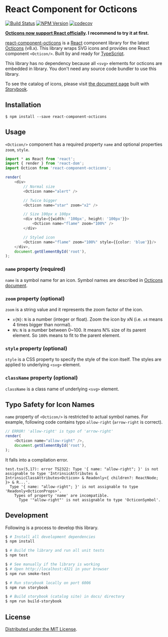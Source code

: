React Component for Octicons
============================
[![Build Status](https://travis-ci.org/rhysd/react-component-octicons.svg?branch=master)](https://travis-ci.org/rhysd/react-component-octicons)
[![NPM Version](https://badge.fury.io/js/react-component-octicons.svg)](https://www.npmjs.com/package/react-component-octicons)
[![codecov](https://codecov.io/gh/rhysd/react-component-octicons/branch/master/graph/badge.svg)](https://codecov.io/gh/rhysd/react-component-octicons)

**[Octicons now support React officially](https://primer.style/octicons/packages/react). I recommend to try it at first.**

[react-component-octicons][] is a [React][] component library for the latest [Octicons][] (v8.x).
This library wraps SVG icons and provides one React component `<Octicon/>`. Built by and ready for [TypeScript][].

This library has no dependency because all `<svg>` elements for octicons are embedded in library.
You don't need any source code bundler to use this library.

To see the catalog of icons, please visit [the document page][] built with [Storybook][].

## Installation

```
$ npm install --save react-component-octicons
```

## Usage

`<Octicon/>` component has a required property `name` and optional properties `zoom`, `style`.

```typescript
import * as React from 'react';
import { render } from 'react-dom';
import Octicon from 'react-component-octicons';

render(
    <div>
        // Normal size
        <Octicon name="alert" />

        // Twice bigger
        <Octicon name="star" zoom="x2" />

        // Size 100px x 100px
        <div style={{width: '100px', height: '100px'}}>
            <Octicon name="flame" zoom="100%" />
        </div>

        // Styled icon
        <Octicon name="flame" zoom="100%" style={{color: 'blue'}}/>
    </div>,
    document.getElementById('root'),
);
```

### `name` property (required)

`name` is a symbol name for an icon. Symbol names are described in [Octicons document][Octicons].

### `zoom` property (optional)

`zoom` is a string value and it represents the zoom factor of the icon.

- `x{N}`: `N` is a number (integer or float). Zoom the icon by xN (i.e. `x4` means 4 times bigger than normal).
- `N%`: `N` is a number between 0~100. It means N% size of its parent element. So `100%` means to fit to the parent element.

### `style` property (optional)

`style` is a CSS property to specify the style of the icon itself. The styles are applied to underlying `<svg>` element.

### `className` property (optional)

`className` is a class name of underlying `<svg>` element.

## Typo Safety for Icon Names

`name` property of `<Octicon/>` is restricted to actual symbol names. For example, following code contains typo `allow-right` (`arrow-right` is correct).

```typescript
// ERROR! 'allow-right' is typo of 'arrow-right'
render(
    <Octicon name="allow-right" />,
    document.getElementById('root'),
);
```

It falls into a compilation error.

```
test.tsx(5,17): error TS2322: Type '{ name: "allow-right"; }' is not assignable to type 'IntrinsicAttributes & IntrinsicClassAttributes<Octicon> & Readonly<{ children?: ReactNode; }> & R...'.
  Type '{ name: "allow-right"; }' is not assignable to type 'Readonly<OcticonProps>'.
    Types of property 'name' are incompatible.
      Type '"allow-right"' is not assignable to type 'OcticonSymbol'.
```

## Development

Following is a process to develop this library.

```sh
$ # Install all development dependencies
$ npm install

$ # Build the library and run all unit tests
$ npm test

$ # See manually if the library is working
$ # Open http://localhost:4321 in your browser
$ npm run smoke-test

$ # Run storybook locally on port 6006
$ npm run storybook

$ # Build storybook (catalog site) in docs/ directory
$ npm run build-storybook
```

## License

[Distributed under the MIT License](LICENSE.txt).


[Octicons]: https://octicons.github.com/
[React]: https://github.com/facebook/react
[react-component-octicons]: https://github.com/rhysd/react-component-octicons
[TypeScript]: https://www.typescriptlang.org/
[the document page]: https://rhysd.github.io/react-component-octicons
[Storybook]: https://storybook.js.org/
